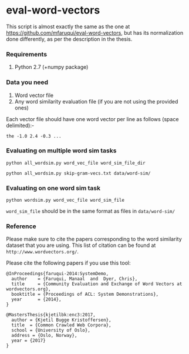 # eval-word-vectors

This script is almost exactly the same as the one at https://github.com/mfaruqui/eval-word-vectors, but has its normalization done differently, as per the description in the thesis.

### Requirements
1. Python 2.7 (+numpy package)

### Data you need
1. Word vector file
2. Any word similarity evaluation file (if you are not using the provided ones)

Each vector file should have one word vector per line as follows (space delimited):-

```the -1.0 2.4 -0.3 ...```

### Evaluating on multiple word sim tasks

```python all_wordsim.py word_vec_file word_sim_file_dir```

```python all_wordsim.py skip-gram-vecs.txt data/word-sim/```

### Evaluating on one word sim task

```python wordsim.py word_vec_file word_sim_file```

```word_sim_file``` should be in the same format as files in ```data/word-sim/```

### Reference

Please make sure to cite the papers corresponding to the word similarity dataset that you are using. This
list of citation can be found at ```http://www.wordvectors.org/```.

Please cite the following papers if you use this tool:
```
@InProceedings{faruqui-2014:SystemDemo,
  author    = {Faruqui, Manaal  and  Dyer, Chris},
  title     = {Community Evaluation and Exchange of Word Vectors at wordvectors.org},
  booktitle = {Proceedings of ACL: System Demonstrations},
  year      = {2014},
}
```

```
@MastersThesis{kjetilbk:enc3:2017,
  author = {Kjetil Bugge Kristoffersen},
  title  = {Common Crawled Web Corpora},
  school = {University of Oslo},
  address = {Oslo, Norway},
  year = {2017}
}
```
